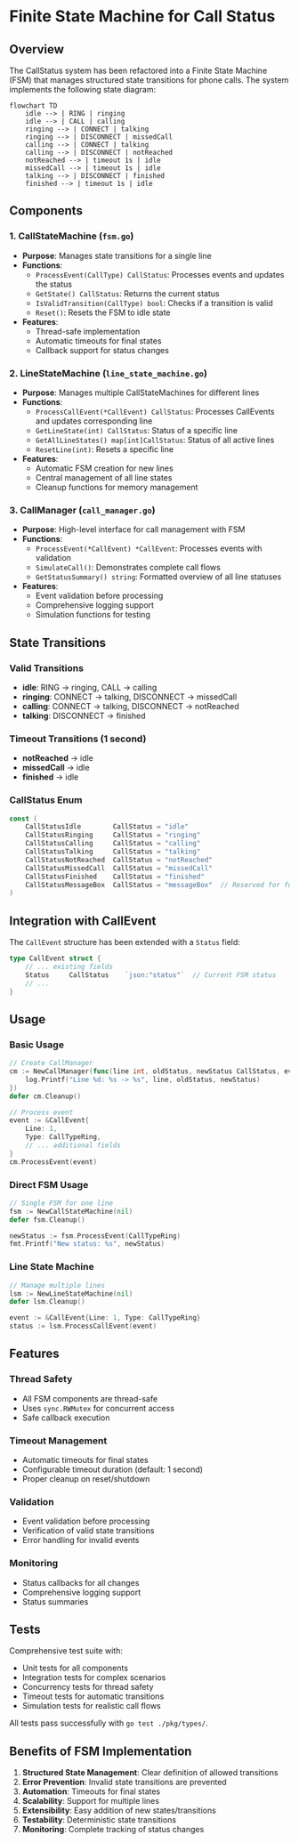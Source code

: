 # Finite State Machine for Call Status

## Overview

The CallStatus system has been refactored into a Finite State Machine (FSM) that manages structured state transitions for phone calls. The system implements the following state diagram:

```mermaid
flowchart TD
    idle --> | RING | ringing
    idle --> | CALL | calling
    ringing --> | CONNECT | talking
    ringing --> | DISCONNECT | missedCall
    calling --> | CONNECT | talking
    calling --> | DISCONNECT | notReached
    notReached --> | timeout 1s | idle
    missedCall --> | timeout 1s | idle  
    talking --> | DISCONNECT | finished
    finished --> | timeout 1s | idle
```

## Components

### 1. CallStateMachine (`fsm.go`)
- **Purpose**: Manages state transitions for a single line
- **Functions**:
  - `ProcessEvent(CallType) CallStatus`: Processes events and updates the status
  - `GetState() CallStatus`: Returns the current status
  - `IsValidTransition(CallType) bool`: Checks if a transition is valid
  - `Reset()`: Resets the FSM to idle state
- **Features**:
  - Thread-safe implementation
  - Automatic timeouts for final states
  - Callback support for status changes

### 2. LineStateMachine (`line_state_machine.go`)
- **Purpose**: Manages multiple CallStateMachines for different lines
- **Functions**:
  - `ProcessCallEvent(*CallEvent) CallStatus`: Processes CallEvents and updates corresponding line
  - `GetLineState(int) CallStatus`: Status of a specific line
  - `GetAllLineStates() map[int]CallStatus`: Status of all active lines
  - `ResetLine(int)`: Resets a specific line
- **Features**:
  - Automatic FSM creation for new lines
  - Central management of all line states
  - Cleanup functions for memory management

### 3. CallManager (`call_manager.go`)
- **Purpose**: High-level interface for call management with FSM
- **Functions**:
  - `ProcessEvent(*CallEvent) *CallEvent`: Processes events with validation
  - `SimulateCall()`: Demonstrates complete call flows
  - `GetStatusSummary() string`: Formatted overview of all line statuses
- **Features**:
  - Event validation before processing
  - Comprehensive logging support
  - Simulation functions for testing

## State Transitions

### Valid Transitions
- **idle**: RING → ringing, CALL → calling
- **ringing**: CONNECT → talking, DISCONNECT → missedCall
- **calling**: CONNECT → talking, DISCONNECT → notReached
- **talking**: DISCONNECT → finished

### Timeout Transitions (1 second)
- **notReached** → idle
- **missedCall** → idle
- **finished** → idle

### CallStatus Enum
```go
const (
    CallStatusIdle        CallStatus = "idle"
    CallStatusRinging     CallStatus = "ringing"
    CallStatusCalling     CallStatus = "calling"
    CallStatusTalking     CallStatus = "talking"
    CallStatusNotReached  CallStatus = "notReached"
    CallStatusMissedCall  CallStatus = "missedCall"
    CallStatusFinished    CallStatus = "finished"
    CallStatusMessageBox  CallStatus = "messageBox"  // Reserved for future use
)
```

## Integration with CallEvent

The `CallEvent` structure has been extended with a `Status` field:

```go
type CallEvent struct {
    // ... existing fields
    Status     CallStatus    `json:"status"`  // Current FSM status
    // ...
}
```

## Usage

### Basic Usage
```go
// Create CallManager
cm := NewCallManager(func(line int, oldStatus, newStatus CallStatus, event *CallEvent) {
    log.Printf("Line %d: %s -> %s", line, oldStatus, newStatus)
})
defer cm.Cleanup()

// Process event
event := &CallEvent{
    Line: 1,
    Type: CallTypeRing,
    // ... additional fields
}
cm.ProcessEvent(event)
```

### Direct FSM Usage
```go
// Single FSM for one line
fsm := NewCallStateMachine(nil)
defer fsm.Cleanup()

newStatus := fsm.ProcessEvent(CallTypeRing)
fmt.Printf("New status: %s", newStatus)
```

### Line State Machine
```go
// Manage multiple lines
lsm := NewLineStateMachine(nil)
defer lsm.Cleanup()

event := &CallEvent{Line: 1, Type: CallTypeRing}
status := lsm.ProcessCallEvent(event)
```

## Features

### Thread Safety
- All FSM components are thread-safe
- Uses `sync.RWMutex` for concurrent access
- Safe callback execution

### Timeout Management
- Automatic timeouts for final states
- Configurable timeout duration (default: 1 second)
- Proper cleanup on reset/shutdown

### Validation
- Event validation before processing
- Verification of valid state transitions
- Error handling for invalid events

### Monitoring
- Status callbacks for all changes
- Comprehensive logging support
- Status summaries

## Tests

Comprehensive test suite with:
- Unit tests for all components
- Integration tests for complex scenarios
- Concurrency tests for thread safety
- Timeout tests for automatic transitions
- Simulation tests for realistic call flows

All tests pass successfully with `go test ./pkg/types/`.

## Benefits of FSM Implementation

1. **Structured State Management**: Clear definition of allowed transitions
2. **Error Prevention**: Invalid state transitions are prevented
3. **Automation**: Timeouts for final states
4. **Scalability**: Support for multiple lines
5. **Extensibility**: Easy addition of new states/transitions
6. **Testability**: Deterministic state transitions
7. **Monitoring**: Complete tracking of status changes
